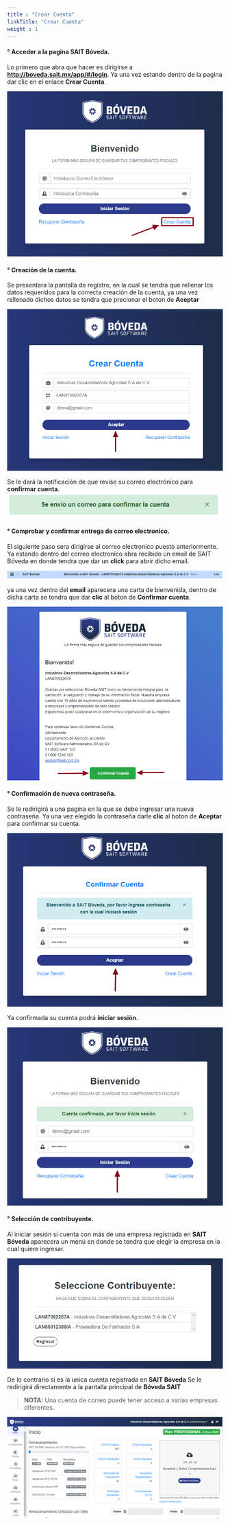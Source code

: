 ```yaml
---
title : "Crear Cuenta"
linkTitle: "Crear Cuenta"
weight : 1
---
```


#### ° Acceder a la pagina SAIT Bóveda.

Lo primero que abra que hacer es dirigirse a   **http://boveda.sait.mx/app/#/login**.
Ya una vez estando dentro de la pagina dar clic en el enlace **Crear Cuenta**.

![IMG](inises.png) 

#### ° Creación de la cuenta.
Se presentara la pantalla de registro, en la cual se tendra que rellenar los datos requeridos para la correcta creación de la cuenta, ya una vez rellenado dichos datos se tendra que precionar el boton de **Aceptar**

![IMG](crearcuenta2.png) 

Se le dará la notificación de que revise su correo electrónico para **confirmar cuenta**.
![IMG](confirmar.png) 

#### ° Comprobar y confirmar entrega de correo electronico.
El siguiente paso sera dirigirse al correo electronico puesto anteriormente. Ya estando dentro del correo electronico abra recibido un email de SAIT Bóveda en donde tendra que dar un **click** para abrir dicho email.

![IMG](email.png)

ya una vez dentro del **email** aparecera una carta de bienvenida, dentro de dicha carta se tendra que dar **clic** al boton de **Confirmar cuenta**.

![IMG](confirmaremail.png) 

#### ° Confirmación de nueva contraseña.
 Se le redirigirá a una pagina en la que se debe ingresar una nueva contraseña. Ya una vez elegido la contraseña darle **clic** al boton de **Aceptar** para confirmar su cuenta.
 
![IMG](confirmar2.png) 

 Ya confirmada su cuenta podrá **iniciar sesión**.

![IMG](confirmar3.png) 

#### ° Selección de contribuyente.
 Al iniciar sesión si cuenta con más de una empresa registrada en **SAIT Bóveda** aparecera un menú en donde se tendra que elegir la empresa en la cual quiere ingresar.

![IMG](seleccionarempresa.png) 

De lo contrario si es la unica cuenta registrada en **SAIT Bóveda** Se le redirigirá directamente a la pantalla principal de **Bóveda SAIT**

 > <span class="text-danger">**NOTA:**</span> Una cuenta de correo puede tener acceso a varias empresas diferentes.

![IMG](principal1.png)

